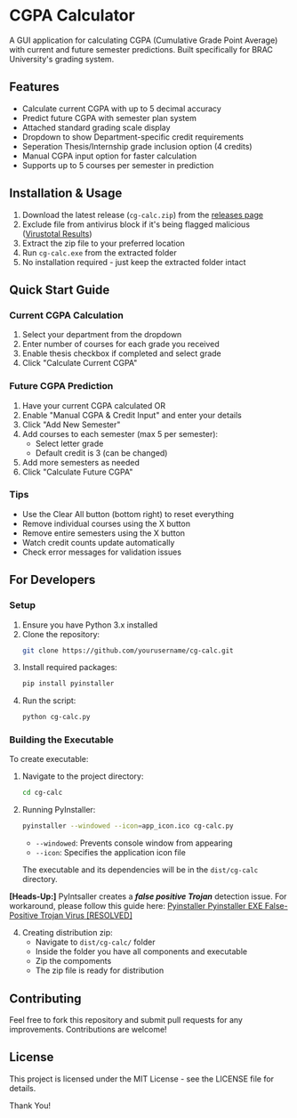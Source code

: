 # CGPA Calculator

A GUI application for calculating CGPA (Cumulative Grade Point Average) with current and future semester predictions. Built specifically for BRAC University's grading system.

## Features

- Calculate current CGPA with up to 5 decimal accuracy
- Predict future CGPA with semester plan system
- Attached standard grading scale display
- Dropdown to show Department-specific credit requirements
- Seperation Thesis/Internship grade inclusion option (4 credits)
- Manual CGPA input option for faster calculation
- Supports up to 5 courses per semester in prediction

## Installation & Usage

1. Download the latest release (`cg-calc.zip`) from the [releases page](https://github.com/ahshafin2315/cg-calc/releases)
2. Exclude file from antivirus block if it's being flagged malicious ([Virustotal Results](https://www.virustotal.com/gui/file/fae2e5d9b37e319b2b73a10bd45df220f7d31351dc07513437228e1b6437815a))
3. Extract the zip file to your preferred location
4. Run `cg-calc.exe` from the extracted folder
5. No installation required - just keep the extracted folder intact

## Quick Start Guide

### Current CGPA Calculation
1. Select your department from the dropdown
2. Enter number of courses for each grade you received
3. Enable thesis checkbox if completed and select grade
4. Click "Calculate Current CGPA"

### Future CGPA Prediction
1. Have your current CGPA calculated OR
2. Enable "Manual CGPA & Credit Input" and enter your details
3. Click "Add New Semester"
4. Add courses to each semester (max 5 per semester):
   - Select letter grade
   - Default credit is 3 (can be changed)
5. Add more semesters as needed
6. Click "Calculate Future CGPA"

### Tips
- Use the Clear All button (bottom right) to reset everything
- Remove individual courses using the X button
- Remove entire semesters using the X button
- Watch credit counts update automatically
- Check error messages for validation issues

## For Developers

### Setup
1. Ensure you have Python 3.x installed
2. Clone the repository:
   ```bash
   git clone https://github.com/yourusername/cg-calc.git
   ```
3. Install required packages:
   ```bash
   pip install pyinstaller
   ```
4. Run the script:
   ```bash
   python cg-calc.py
   ```

### Building the Executable

To create executable:

1. Navigate to the project directory:
   ```bash
   cd cg-calc
   ```
2. Running PyInstaller:
   ```bash
   pyinstaller --windowed --icon=app_icon.ico cg-calc.py
   ```
   - `--windowed`: Prevents console window from appearing
   - `--icon`: Specifies the application icon file
   
   The executable and its dependencies will be in the `dist/cg-calc` directory.

**[Heads-Up:]** PyIntsaller creates a ***false positive Trojan*** detection issue. For workaround, please follow this guide here: [Pyinstaller
Pyinstaller EXE False-Positive Trojan Virus \[RESOLVED\]](https://plainenglish.io/blog/pyinstaller-exe-false-positive-trojan-virus-resolved-b33842bd3184)

4. Creating distribution zip:
   - Navigate to `dist/cg-calc/` folder
   - Inside the folder you have all components and executable
   - Zip the compoments
   - The zip file is ready for distribution

## Contributing

Feel free to fork this repository and submit pull requests for any improvements.
Contributions are welcome!

## License

This project is licensed under the MIT License - see the LICENSE file for details.


Thank You!
